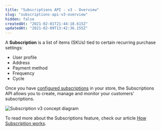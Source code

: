 ```yaml
---
title: "Subscriptions API - v3 - Overview"
slug: "subscriptions-api-v3-overview"
hidden: false
createdAt: "2021-02-01T21:44:18.615Z"
updatedAt: "2021-02-09T13:42:36.155Z"
---
```


A **Subscription** is a list of items (SKUs) tied to certain recurring purchase settings:

- User profile
- Address
- Payment method
- Frequency
- Cycle

Once you have [configured subscriptions](https://help.vtex.com/tutorial/how-to-configure-subscriptions%20--1FA9dfE7vJqxBna9Nft5Sj) in your store, the Subscriptions API allows you to create, manage and monitor your customers' subscriptions.

![Subscription v3 concept diagram](https://cdn.jsdelivr.net/gh/vtexdocs/dev-portal-content@readme-docs/docs/guides/Subscriptions%20API%20-v3-/ed95ea1-2_18.PNG)

To read more about the Subscriptions feature, check our article [How Subscription works](https://help.vtex.com/tutorial/como-funciona-a-assinatura--frequentlyAskedQuestions_4453).
